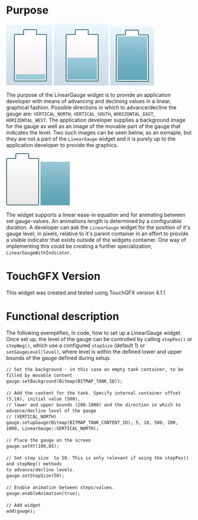 Purpose
========

![Tank low](LinearGauge_low.png "Tank low!")  ![Tank mid full!](LinearGauge.png "Tank mid full!") ![Alt text](LinearGauge_full.png "Tank full!")

The purpose of the LinearGauge widget is to provide an application developer with means of advancing and declining values in a linear, graphical fashion. Possible directions in which to advance/decline the gauge are: `VERTICAL_NORTH`, `VERTICAL_SOUTH`,  `HORIZONTAL_EAST`,  `HORIZONTAL_WEST`. The application developer supplies a background image for the gauge as well as an image of the movable part of the gauge that indicates the level. Two such images can be seen below, as an exmaple, but they are not a part of the `LinearGauge` widget and it is purely up to the application developer to provide the graphics.

![Tank background!](tank.png "Tank background!") ![Tank content](tank_content.png "Tank content!")

The widget supports a linear ease-in equation and for animating between set gauge-values. An animations length is determined by a configurable duration. A developer can ask the  `LinearGauge` widget for the position of it's gauge level, in pixels, relative to it's parent container in an effort to provide a visible indicator that exists outside of the widgets container. One way of implementing this could be creating a further specialization, `LinearGaugeWithIndicator`.

TouchGFX Version
=================

This widget was created and tested using TouchGFX version 4.1.1

Functional description
======================

The following exemplifies, in code, how to set up a LinearGauge widget. Once set up, the level of the gauge can be controlled by calling  `stepPos()` or  `stepNeg()`, which use a configured  `stepSize` (default 1) or  `setGaugeLevel(level)`, where level is within the defined lower and upper bounds of the gauge defined during setup.

    // Set the background - in this case an empty tank container, to be filled by movable content 
    gauge.setBackground(Bitmap(BITMAP_TANK_ID));

    // Add the content for the tank. Specify internal container offset (5,18), initial value (500), 
    // lower and upper bounds (200-1000) and the direction in which to advance/decline level of the gauge 
    // (VERTICAL_NORTH)
    gauge.setupGauge(Bitmap(BITMAP_TANK_CONTENT_ID), 5, 18, 500, 200, 1000, LinearGauge::VERTICAL_NORTH); 
  
    // Place the gauge on the screen
    gauge.setXY(100,85);   
  
    // Set step size  to 50. This is only relevant if using the stepPos() and stepNeg() methods 
    to advance/decline levels. 
    gauge.setStepSize(50);

    // Enable animation between steps/values.
    gauge.enableAnimation(true); 
    
    // Add widget
    add(gauge);
